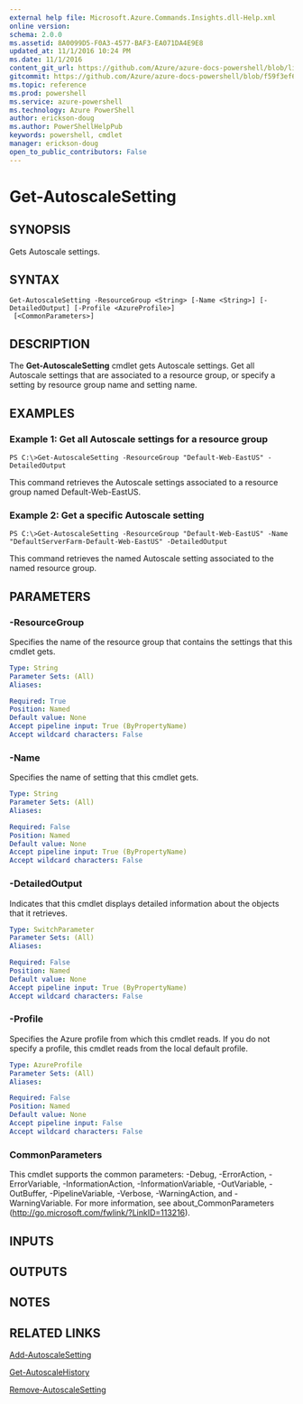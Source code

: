 ```yaml
---
external help file: Microsoft.Azure.Commands.Insights.dll-Help.xml
online version: 
schema: 2.0.0
ms.assetid: 8A0099D5-F0A3-4577-BAF3-EA071DA4E9E8
updated_at: 11/1/2016 10:24 PM
ms.date: 11/1/2016
content_git_url: https://github.com/Azure/azure-docs-powershell/blob/live/azureps-cmdlets-docs/ResourceManager/AzureRM.Insights/v0.9.8/Get-AutoscaleSetting.md
gitcommit: https://github.com/Azure/azure-docs-powershell/blob/f59f3ef60bc592383812213e69fd77ba950759ed/azureps-cmdlets-docs/ResourceManager/AzureRM.Insights/v0.9.8/Get-AutoscaleSetting.md
ms.topic: reference
ms.prod: powershell
ms.service: azure-powershell
ms.technology: Azure PowerShell
author: erickson-doug
ms.author: PowerShellHelpPub
keywords: powershell, cmdlet
manager: erickson-doug
open_to_public_contributors: False
---
```


# Get-AutoscaleSetting

## SYNOPSIS
Gets Autoscale settings.

## SYNTAX

```
Get-AutoscaleSetting -ResourceGroup <String> [-Name <String>] [-DetailedOutput] [-Profile <AzureProfile>]
 [<CommonParameters>]
```

## DESCRIPTION
The **Get-AutoscaleSetting** cmdlet gets Autoscale settings.
Get all Autoscale settings that are associated to a resource group, or specify a setting by resource group name and setting name.

## EXAMPLES

### Example 1: Get all Autoscale settings for a resource group
```
PS C:\>Get-AutoscaleSetting -ResourceGroup "Default-Web-EastUS" -DetailedOutput
```

This command retrieves the Autoscale settings associated to a resource group named Default-Web-EastUS.

### Example 2: Get a specific Autoscale setting
```
PS C:\>Get-AutoscaleSetting -ResourceGroup "Default-Web-EastUS" -Name "DefaultServerFarm-Default-Web-EastUS" -DetailedOutput
```

This command retrieves the named Autoscale setting associated to the named resource group.

## PARAMETERS

### -ResourceGroup
Specifies the name of the resource group that contains the settings that this cmdlet gets.

```yaml
Type: String
Parameter Sets: (All)
Aliases: 

Required: True
Position: Named
Default value: None
Accept pipeline input: True (ByPropertyName)
Accept wildcard characters: False
```

### -Name
Specifies the name of setting that this cmdlet gets.

```yaml
Type: String
Parameter Sets: (All)
Aliases: 

Required: False
Position: Named
Default value: None
Accept pipeline input: True (ByPropertyName)
Accept wildcard characters: False
```

### -DetailedOutput
Indicates that this cmdlet displays detailed information about the objects that it retrieves.

```yaml
Type: SwitchParameter
Parameter Sets: (All)
Aliases: 

Required: False
Position: Named
Default value: None
Accept pipeline input: True (ByPropertyName)
Accept wildcard characters: False
```

### -Profile
Specifies the Azure profile from which this cmdlet reads.
If you do not specify a profile, this cmdlet reads from the local default profile.

```yaml
Type: AzureProfile
Parameter Sets: (All)
Aliases: 

Required: False
Position: Named
Default value: None
Accept pipeline input: False
Accept wildcard characters: False
```

### CommonParameters
This cmdlet supports the common parameters: -Debug, -ErrorAction, -ErrorVariable, -InformationAction, -InformationVariable, -OutVariable, -OutBuffer, -PipelineVariable, -Verbose, -WarningAction, and -WarningVariable. For more information, see about_CommonParameters (http://go.microsoft.com/fwlink/?LinkID=113216).

## INPUTS

## OUTPUTS

## NOTES

## RELATED LINKS

[Add-AutoscaleSetting](xref:ResourceManager/AzureRM.Insights/v0.9.8/Add-AutoscaleSetting.md)

[Get-AutoscaleHistory](xref:ResourceManager/AzureRM.Insights/v0.9.8/Get-AutoscaleHistory.md)

[Remove-AutoscaleSetting](xref:ResourceManager/AzureRM.Insights/v0.9.8/Remove-AutoscaleSetting.md)


